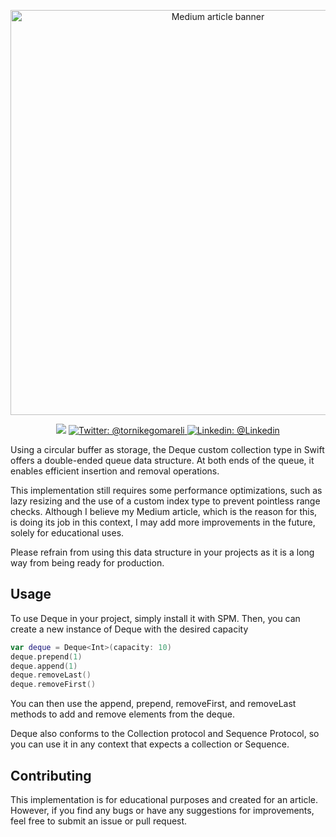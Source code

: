 
<p align="center">
    <img src="https://imgtr.ee/images/2023/04/09/nvqrl.png" alt="Medium article banner" width="648" maxHeight="156" />
</p>

<p align="center">
    <img src="https://img.shields.io/badge/Swift-5.8-brightgreen.svg" />
    <a href="https://twitter.com/tornikegomareli">
        <img src="https://img.shields.io/badge/Contact-@tornikegomareli-orange" alt="Twitter: @tornikegomareli" />
    </a>
    <a href="https://www.linkedin.com/in/tornikegomareli/s">
        <img src="https://img.shields.io/badge/Contact-Linkedin-orange" alt="Linkedin: @Linkedin" />
    </a>
</p>

Using a circular buffer as storage, the Deque custom collection type in Swift offers a double-ended queue data structure. At both ends of the queue, it enables efficient insertion and removal operations.

This implementation still requires some performance optimizations, such as lazy resizing and the use of a custom index type to prevent pointless range checks. Although I believe my Medium article, which is the reason for this, is doing its job in this context, I may add more improvements in the future, solely for educational uses.

Please refrain from using this data structure in your projects as it is a long way from being ready for production.



## Usage

To use Deque in your project, simply install it with SPM. Then, you can create a new instance of Deque with the desired capacity

```swift
var deque = Deque<Int>(capacity: 10)
deque.prepend(1)
deque.append(1)
deque.removeLast()
deque.removeFirst()
```

You can then use the append, prepend, removeFirst, and removeLast methods to add and remove elements from the deque.

Deque also conforms to the Collection protocol and Sequence Protocol, so you can use it in any context that expects a collection or Sequence.

## Contributing

This implementation is for educational purposes and created for an article. However, if you find any bugs or have any suggestions for improvements, feel free to submit an issue or pull request.

